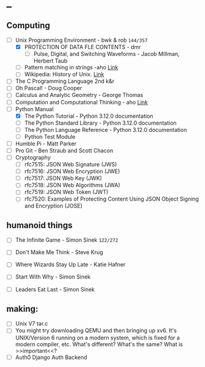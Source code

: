 # _

## Computing

  - [ ] Unix Programming Environment - bwk & rob  `144/357`
      - [x] PROTECTION OF DATA FLE CONTENTS - dmr
          - [ ] Pulse, Digital, and Switching Waveforms - Jacob Millman, Herbert Taub
      - [ ] Pattern matching in strings -aho [Link](https://scholar.google.com/citations?view_op=view_citation&hl=en&user=gb2r2ssAAAAJ&cstart=20&pagesize=80&citft=1&email_for_op=resun.saif%40gmail.com&citation_for_view=gb2r2ssAAAAJ:dhFuZR0502QC)
      - [ ] Wikipedia: History of Unix. [Link](https://en.wikipedia.org/wiki/History_of_Unix)
  - [ ] The C Programming Language 2nd k&r
  - [ ] Oh Pascal! - Doug Cooper
  - [ ] Calculus and Analytic Geometry - George Thomas
  - [ ] Computation and Computational Thinking - aho [Link](https://citeseerx.ist.psu.edu/document?repid=rep1&type=pdf&doi=cee7c2f06129ef93cebb6637db3169335f3dde6b)
  - [ ] Python Manual
      - [x] The Python Tutorial - Python 3.12.0 documentation
      - [ ] The Python Standard Library - Python 3.12.0 documentation
      - [ ] The Python Language Reference - Python 3.12.0 documentation
      - [ ] Python Test Module
  - [ ] Humble Pi - Matt Parker
  - [ ] Pro Git - Ben Straub and Scott Chacon
  - [ ] Cryptography
      - [ ] rfc7515: JSON Web Signature (JWS)
      - [ ] rfc7516: JSON Web Encryption (JWE)
      - [ ] rfc7517: JSON Web Key (JWK)
      - [ ] rfc7518: JSON Web Algorithms (JWA)
      - [ ] rfc7519: JSON Web Token (JWT)
      - [ ] rfc7520:  Examples of Protecting Content Using JSON Object Signing and Encryption (JOSE)

## humanoid things

  - [ ] The Infinite Game - Simon Sinek  `122/272`
  - [ ] Don't Make Me Think - Steve Krug
  - [ ] Where Wizards Stay Up Late - Katie Hafner
  - [ ] Start With Why - Simon Sinek
  - [ ] Leaders Eat Last - Simon Sinek


## making:

  - [ ] Unix V7 tar.c
  - [ ] You might try downloading QEMU and then bringing up xv6. It's UNIX/Version 6 running on a modern system, which is fixed for a modern compiler, etc. What's different? What's the same?   What is >>important<<?
  - [ ] Auth0 Django Auth Backend
